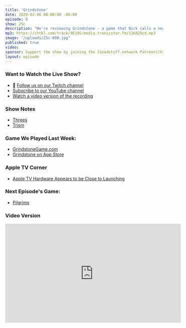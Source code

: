 ```yaml
---
title: 'Grindstone'
date: 2020-02-06 08:00:00 -06:00
episode: 8
show: 25c
description: "We're reviewing Grindstone - a game that Nick calls a near perfect mobile game."
mp3: https://chtbl.com/track/9E18G/media.transistor.fm/126829cd.mp3
image: "/uploads/25c-008.jpg"
published: true
video:
sponsor: Support the show by joining the [Goodstuff.network Patreon](https://www.patreon.com/goodstuff)
layout: episode
---
```


### Want to Watch the Live Show?

* 💙 [Follow us on our Twitch channel](https://goodstuff.network/twitch/)
* [Subscribe to our YouTube channel](https://www.youtube.com/user/goodstuffdotfm?sub_confirmation=1)
* [Watch a video version of the recording](https://youtu.be/VMJJAPS1Xbg)

### Show Notes

* [Threes](https://apps.apple.com/us/app/threes/id779157948)
* [Trism](https://apps.apple.com/us/app/trism/id284653044)

### Game We Played Last Week:

* [GrindstoneGame.com](https://grindstonegame.com/)
* [Grindstone on App Store](https://apps.apple.com/us/app/grindstone/id1357426636?itscg=30800&itsct=grindstone)

### Apple TV Corner

* [Apple TV Hardware Appears to be Close to Launching](https://ww.9to5mac.com/2020/02/06/new-apple-tv-4k-hardware-appears-closer-to-launching-based-on-tvos-13-4-beta-code/)

### Next Episode's Game:

* [Pilgrims](https://apps.apple.com/us/app/pilgrims/id1296855328)

### Video Version

<iframe width="560" height="315" src="https://www.youtube.com/embed/VMJJAPS1Xbg" frameborder="0" allow="accelerometer; autoplay; encrypted-media; gyroscope; picture-in-picture" allowfullscreen></iframe>